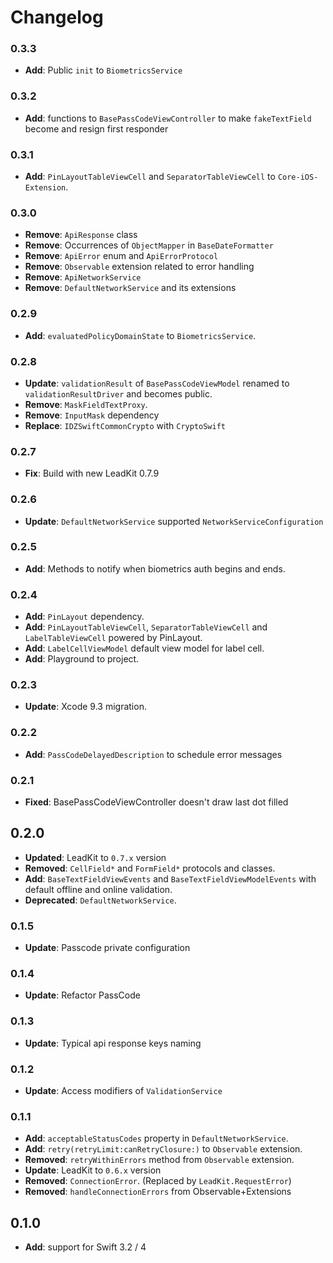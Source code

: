 # Changelog


### 0.3.3

- **Add**: Public `init` to `BiometricsService`

### 0.3.2

- **Add**: functions to `BasePassCodeViewController` to make `fakeTextField` become and resign first responder

### 0.3.1
- **Add**: `PinLayoutTableViewCell` and `SeparatorTableViewCell` to `Core-iOS-Extension`.

### 0.3.0
- **Remove**: `ApiResponse` class
- **Remove**: Occurrences of `ObjectMapper` in `BaseDateFormatter`
- **Remove**: `ApiError` enum and `ApiErrorProtocol`
- **Remove**: `Observable` extension related to error handling
- **Remove**: `ApiNetworkService`
- **Remove**: `DefaultNetworkService` and its extensions

### 0.2.9
- **Add**: `evaluatedPolicyDomainState` to `BiometricsService`.

### 0.2.8
- **Update**: `validationResult` of `BasePassCodeViewModel` renamed to `validationResultDriver` and becomes public.
- **Remove**: `MaskFieldTextProxy`.
- **Remove**: `InputMask` dependency
- **Replace**: `IDZSwiftCommonCrypto` with `CryptoSwift`

### 0.2.7

- **Fix**: Build with new LeadKit 0.7.9

### 0.2.6

- **Update**: `DefaultNetworkService` supported `NetworkServiceConfiguration`

### 0.2.5

- **Add**: Methods to notify when biometrics auth begins and ends.

### 0.2.4
- **Add**: `PinLayout` dependency.
- **Add**: `PinLayoutTableViewCell`, `SeparatorTableViewCell` and `LabelTableViewCell` powered by PinLayout.
- **Add**: `LabelCellViewModel` default view model for label cell.
- **Add**: Playground to project.

### 0.2.3
- **Update**: Xcode 9.3 migration.

### 0.2.2
- **Add**: `PassCodeDelayedDescription` to schedule error messages

### 0.2.1
- **Fixed**: BasePassCodeViewController doesn't draw last dot filled

## 0.2.0
- **Updated**: LeadKit to `0.7.x` version
- **Removed**: `CellField*` and `FormField*` protocols and classes.
- **Add**: `BaseTextFieldViewEvents` and `BaseTextFieldViewModelEvents` with default offline and online validation.
- **Deprecated**: `DefaultNetworkService`.

### 0.1.5
- **Update**: Passcode private configuration

### 0.1.4
- **Update**: Refactor PassCode

### 0.1.3
- **Update**: Typical api response keys naming

### 0.1.2
- **Update**: Access modifiers of `ValidationService`

### 0.1.1

- **Add**: `acceptableStatusCodes` property in `DefaultNetworkService`.
- **Add**: `retry(retryLimit:canRetryClosure:)` to `Observable` extension.
- **Removed**: `retryWithinErrors` method from `Observable` extension.
- **Update**: LeadKit to `0.6.x` version
- **Removed**: `ConnectionError`. (Replaced by `LeadKit.RequestError`)
- **Removed**: `handleConnectionErrors` from Observable+Extensions


## 0.1.0

- **Add**: support for Swift 3.2 / 4

